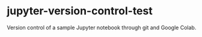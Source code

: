 # jupyter-version-control-test
Version control of a sample Jupyter notebook through git and Google Colab.
